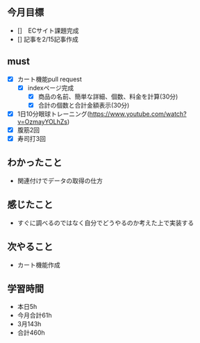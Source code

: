 
## 今月目標
- []　ECサイト課題完成
- [] 記事を2/15記事作成


## must
- [x] カート機能pull request
  - [x] indexページ完成
    - [x] 商品の名前、簡単な詳細、個数、料金を計算(30分)
    - [x] 合計の個数と合計金額表示(30分)
- [x] 1日10分眼球トレーニング(https://www.youtube.com/watch?v=OzmayYOLhZs)
- [x] 腹筋2回
- [x] 寿司打3回

## わかったこと
- 関連付けでデータの取得の仕方

  
## 感じたこと
- すぐに調べるのではなく自分でどうやるのか考えた上で実装する
  
## 次やること
  - カート機能作成

## 学習時間
  - 本日5h
  - 今月合計61h
  - 3月143h
  - 合計460h
